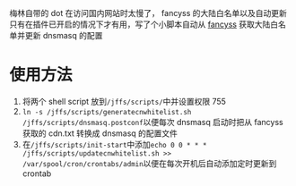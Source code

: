 梅林自带的 dot 在访问国内网站时太慢了， fancyss 的大陆白名单以及自动更新只有在插件已开启的情况下才有用，写了个小脚本自动从 [fancyss](https://github.com/hq450/fancyss) 获取大陆白名单并更新 dnsmasq 的配置

# 使用方法

1. 将两个 shell script 放到`/jffs/scripts/`中并设置权限 755  
2. `ln -s /jffs/scripts/generatecnwhitelist.sh /jffs/scripts/dnsmasq.postconf`以便每次 dnsmasq 启动时把从 fancyss 获取的 cdn.txt 转换成 dnsmasq 的配置文件  
3. 在`/jffs/scripts/init-start`中添加`echo 0 0 * * * /jffs/scripts/updatecnwhitelist.sh >> /var/spool/cron/crontabs/admin`以便在每次开机后自动添加定时更新到 crontab
